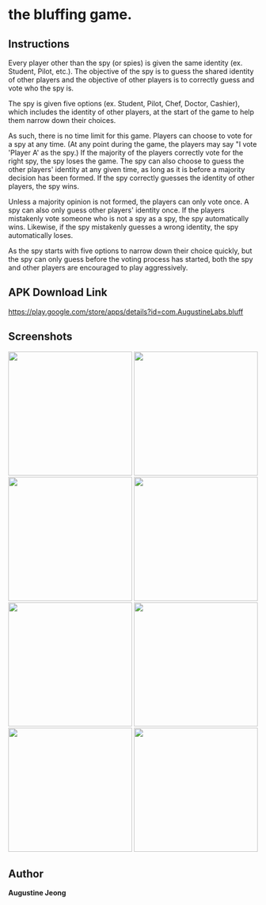 # the bluffing game.

## Instructions

Every player other than the spy (or spies) is given the same identity (ex. Student, Pilot, etc.). The objective of the spy is to guess the shared identity of other players and the objective of other players is to correctly guess and vote who the spy is. 

The spy is given five options (ex. Student, Pilot, Chef, Doctor, Cashier), which includes the identity of other players, at the start of the game to help them narrow down their choices. 

As such, there is no time limit for this game. Players can choose to vote for a spy at any time. (At any point during the game, the players may say "I vote 'Player A' as the spy.) If the majority of the players correctly vote for the right spy, the spy loses the game. The spy can also choose to guess the other players' identity at any given time, as long as it is before a majority decision has been formed. If the spy correctly guesses the identity of other players, the spy wins. 

Unless a majority opinion is not formed, the players can only vote once. A spy can also only guess other players' identity once. If the players mistakenly vote someone who is not a spy as a spy, the spy automatically wins. Likewise, if the spy mistakenly guesses a wrong identity, the spy automatically loses. 


As the spy starts with five options to narrow down their choice quickly, but the spy can only guess before the voting process has started, both the spy and other players are encouraged to play aggressively.

## APK Download Link

https://play.google.com/store/apps/details?id=com.AugustineLabs.bluff

## Screenshots 

<div>
<img src="https://user-images.githubusercontent.com/14143525/80803410-0cbfa500-8b67-11ea-8088-fa7742f0a832.png" width="250">
<img src="https://user-images.githubusercontent.com/14143525/71621387-e6233a80-2b83-11ea-9c53-3a1e5b4aeadf.png" width="250">
<img src="https://user-images.githubusercontent.com/14143525/71621404-f76c4700-2b83-11ea-8d73-58ce2ef56af2.png" width="250">
<img src="https://user-images.githubusercontent.com/14143525/71621394-ed4a4880-2b83-11ea-88ed-93800aeec01b.png" width="250">
<img src="https://user-images.githubusercontent.com/14143525/71621417-fdfabe80-2b83-11ea-9a26-2f67cbdfc4b4.png" width="250">
<img src="https://user-images.githubusercontent.com/14143525/80803409-0af5e180-8b67-11ea-9c7e-ab3ac1f869e8.png" width="250">
<img src="https://user-images.githubusercontent.com/14143525/71791085-7af4c080-2fe8-11ea-9960-6acdd3ca07f8.png" width="250">
<img src="https://user-images.githubusercontent.com/14143525/80803715-01b94480-8b68-11ea-8591-ee1069b1cc8d.png" width="250">

## Author

**Augustine Jeong**
